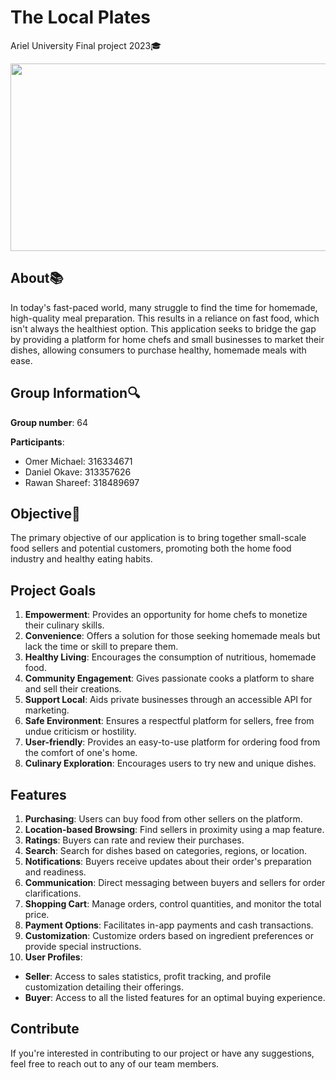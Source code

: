 
# The Local Plates

Ariel University
Final project 2023:mortar_board:


 <img src="https://github.com/OkaviDaniel/TheLocalPlatesNew/blob/Daniel/%E2%80%8F%E2%80%8Flogo.PNG" width="600" height="300">

## About:books:


In today's fast-paced world, many struggle to find the time for homemade, high-quality meal preparation. This results in a reliance on fast food, which isn't always the healthiest option. This application seeks to bridge the gap by providing a platform for home chefs and small businesses to market their dishes, allowing consumers to purchase healthy, homemade meals with ease.

## Group Information:mag:

**Group number**: 64

**Participants**:
- Omer Michael: 316334671
- Daniel Okave: 313357626
- Rawan Shareef: 318489697


## Objective:pushpin:

The primary objective of our application is to bring together small-scale food sellers and potential customers, promoting both the home food industry and healthy eating habits.

## Project Goals

1. **Empowerment**: Provides an opportunity for home chefs to monetize their culinary skills.
2. **Convenience**: Offers a solution for those seeking homemade meals but lack the time or skill to prepare them.
3. **Healthy Living**: Encourages the consumption of nutritious, homemade food.
4. **Community Engagement**: Gives passionate cooks a platform to share and sell their creations.
5. **Support Local**: Aids private businesses through an accessible API for marketing.
6. **Safe Environment**: Ensures a respectful platform for sellers, free from undue criticism or hostility.
7. **User-friendly**: Provides an easy-to-use platform for ordering food from the comfort of one's home.
8. **Culinary Exploration**: Encourages users to try new and unique dishes.

## Features

1. **Purchasing**: Users can buy food from other sellers on the platform.
2. **Location-based Browsing**: Find sellers in proximity using a map feature.
3. **Ratings**: Buyers can rate and review their purchases.
4. **Search**: Search for dishes based on categories, regions, or location.
5. **Notifications**: Buyers receive updates about their order's preparation and readiness.
6. **Communication**: Direct messaging between buyers and sellers for order clarifications.
7. **Shopping Cart**: Manage orders, control quantities, and monitor the total price.
8. **Payment Options**: Facilitates in-app payments and cash transactions.
9. **Customization**: Customize orders based on ingredient preferences or provide special instructions.
10. **User Profiles**: 
   - **Seller**: Access to sales statistics, profit tracking, and profile customization detailing their offerings.
   - **Buyer**: Access to all the listed features for an optimal buying experience.

## Contribute

If you're interested in contributing to our project or have any suggestions, feel free to reach out to any of our team members.



